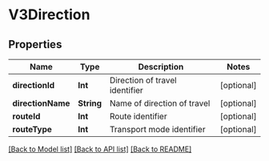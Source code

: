 # V3Direction

## Properties
Name | Type | Description | Notes
------------ | ------------- | ------------- | -------------
**directionId** | **Int** | Direction of travel identifier | [optional] 
**directionName** | **String** | Name of direction of travel | [optional] 
**routeId** | **Int** | Route identifier | [optional] 
**routeType** | **Int** | Transport mode identifier | [optional] 

[[Back to Model list]](../README.md#documentation-for-models) [[Back to API list]](../README.md#documentation-for-api-endpoints) [[Back to README]](../README.md)


